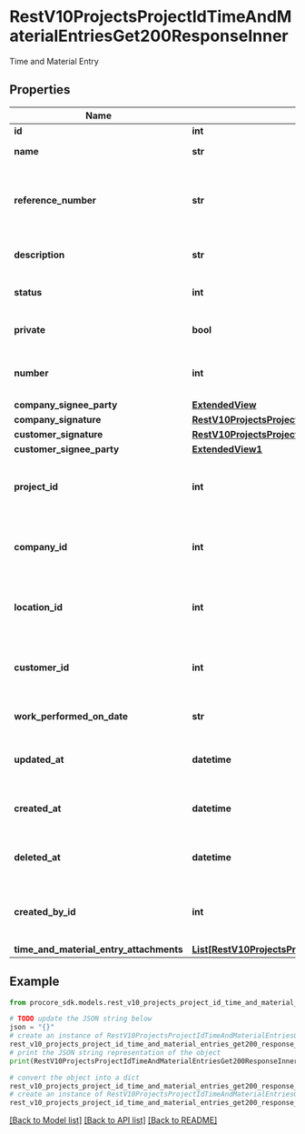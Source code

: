 # RestV10ProjectsProjectIdTimeAndMaterialEntriesGet200ResponseInner

Time and Material Entry

## Properties

Name | Type | Description | Notes
------------ | ------------- | ------------- | -------------
**id** | **int** | ID | [optional] 
**name** | **str** | The title of T&amp;M ticket | [optional] 
**reference_number** | **str** | The refrence number associate with T&amp;M ticket | [optional] 
**description** | **str** | The description of job | [optional] 
**status** | **int** | Current status of T&amp;M ticket | [optional] 
**private** | **bool** | If the T&amp;M ticket is private | [optional] 
**number** | **int** | Unique number for the T&amp;M ticket | [optional] 
**company_signee_party** | [**ExtendedView**](ExtendedView.md) |  | [optional] 
**company_signature** | [**RestV10ProjectsProjectIdTimeAndMaterialEntriesGet200ResponseInnerCompanySignature**](RestV10ProjectsProjectIdTimeAndMaterialEntriesGet200ResponseInnerCompanySignature.md) |  | [optional] 
**customer_signature** | [**RestV10ProjectsProjectIdTimeAndMaterialEntriesGet200ResponseInnerCustomerSignature**](RestV10ProjectsProjectIdTimeAndMaterialEntriesGet200ResponseInnerCustomerSignature.md) |  | [optional] 
**customer_signee_party** | [**ExtendedView1**](ExtendedView1.md) |  | [optional] 
**project_id** | **int** | ID of the project the T&amp;M ticket was logged for | [optional] 
**company_id** | **int** | ID of the company the T&amp;M ticket was logged for | [optional] 
**location_id** | **int** | ID of the location the T&amp;M ticket was logged for | [optional] 
**customer_id** | **int** | ID of the costomer who asked for T&amp;M ticket | [optional] 
**work_performed_on_date** | **str** | Date work performed on | [optional] 
**updated_at** | **datetime** | Date the T&amp;M ticket was updated | [optional] 
**created_at** | **datetime** | Date the T&amp;M ticket was created | [optional] 
**deleted_at** | **datetime** | Date the T&amp;M ticket was deleted | [optional] 
**created_by_id** | **int** | The user ID the T&amp;M ticket was created with | [optional] 
**time_and_material_entry_attachments** | [**List[RestV10ProjectsProjectIdTimeAndMaterialEntriesGet200ResponseInnerTimeAndMaterialEntryAttachmentsInner]**](RestV10ProjectsProjectIdTimeAndMaterialEntriesGet200ResponseInnerTimeAndMaterialEntryAttachmentsInner.md) |  | [optional] 

## Example

```python
from procore_sdk.models.rest_v10_projects_project_id_time_and_material_entries_get200_response_inner import RestV10ProjectsProjectIdTimeAndMaterialEntriesGet200ResponseInner

# TODO update the JSON string below
json = "{}"
# create an instance of RestV10ProjectsProjectIdTimeAndMaterialEntriesGet200ResponseInner from a JSON string
rest_v10_projects_project_id_time_and_material_entries_get200_response_inner_instance = RestV10ProjectsProjectIdTimeAndMaterialEntriesGet200ResponseInner.from_json(json)
# print the JSON string representation of the object
print(RestV10ProjectsProjectIdTimeAndMaterialEntriesGet200ResponseInner.to_json())

# convert the object into a dict
rest_v10_projects_project_id_time_and_material_entries_get200_response_inner_dict = rest_v10_projects_project_id_time_and_material_entries_get200_response_inner_instance.to_dict()
# create an instance of RestV10ProjectsProjectIdTimeAndMaterialEntriesGet200ResponseInner from a dict
rest_v10_projects_project_id_time_and_material_entries_get200_response_inner_from_dict = RestV10ProjectsProjectIdTimeAndMaterialEntriesGet200ResponseInner.from_dict(rest_v10_projects_project_id_time_and_material_entries_get200_response_inner_dict)
```
[[Back to Model list]](../README.md#documentation-for-models) [[Back to API list]](../README.md#documentation-for-api-endpoints) [[Back to README]](../README.md)


